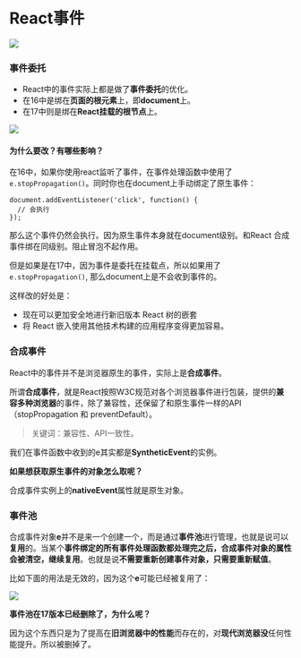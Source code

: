 # React事件

![](https://pic.rmb.bdstatic.com/bjh/news/5e0417ef788737694c0c0f55322c43c8.png)

### 事件委托

- React中的事件实际上都是做了**事件委托**的优化。
- 在16中是绑在**页面的根元素**上，即**document**上。
- 在17中则是绑在**React挂载的根节点**上。

![](https://pic.rmb.bdstatic.com/bjh/news/87d1a6be96ca5a99b7dfb6a9ace82f1f.png)

#### 为什么要改？有哪些影响？
在16中，如果你使用react监听了事件，在事件处理函数中使用了`e.stopPropagation()`。同时你也在document上手动绑定了原生事件：

    document.addEventListener('click', function() {
      // 会执行
    });

那么这个事件仍然会执行。因为原生事件本身就在document级别。和React 合成事件绑在同级别。阻止冒泡不起作用。

但是如果是在17中，因为事件是委托在挂载点，所以如果用了`e.stopPropagation()`, 那么document上是不会收到事件的。

这样改的好处是：
- 现在可以更加安全地进行新旧版本 React 树的嵌套
- 将 React 嵌入使用其他技术构建的应用程序变得更加容易。

### 合成事件

React中的事件并不是浏览器原生的事件，实际上是**合成事件**。

所谓**合成事件**，就是React按照W3C规范对各个浏览器事件进行包装，提供的**兼容多种浏览器**的事件，除了兼容性，还保留了和原生事件一样的API（stopPropagation 和 preventDefault）。

> 关键词：兼容性、API一致性。

我们在事件函数中收到的e其实都是**SyntheticEvent**的实例。

**如果想获取原生事件的对象怎么取呢？**

合成事件实例上的**nativeEvent**属性就是原生对象。

### 事件池

合成事件对象**e**并不是来一个创建一个，而是通过**事件池**进行管理，也就是说可以**复用**的。当某个**事件绑定的所有事件处理函数都处理完之后，合成事件对象的属性会被清空，继续复用**。也就是说**不需要重新创建事件对象，只需要重新赋值**。

比如下面的用法是无效的，因为这个**e**可能已经被复用了：

![](https://pic.rmb.bdstatic.com/bjh/news/b81b827bdd9f308e4c5bc2fde1549a0b.png)

**事件池在17版本已经删除了，为什么呢？**

因为这个东西只是为了提高在**旧浏览器中的性能**而存在的，对**现代浏览器没**任何性能提升。所以被删掉了。